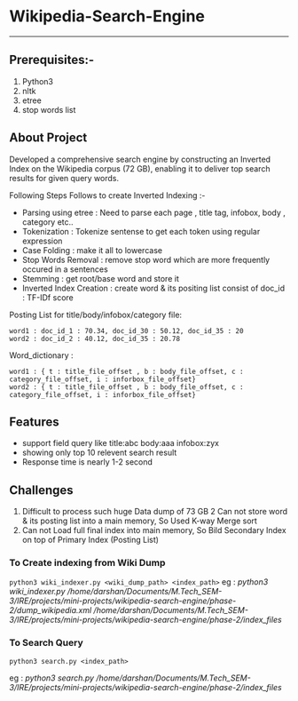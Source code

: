 # Wikipedia-Search-Engine
_________________________________________________________________________________________________________________________________________________________________________________________
## Prerequisites:-

1. Python3
2. nltk
3. etree
4. stop words list

## About Project
Developed a comprehensive search engine by constructing an Inverted Index on the Wikipedia corpus (72 GB), enabling it to deliver top search results for given query words.

Following Steps Follows to create Inverted Indexing :-

* Parsing using etree : Need to parse each page , title tag, infobox, body , category etc..
* Tokenization : Tokenize sentense to get each token using regular expression
* Case Folding : make it all to lowercase
* Stop Words Removal : remove stop word which are more frequently occured in a sentences
* Stemming : get root/base word and store it
* Inverted Index Creation : create word & its positing list consist of doc_id : TF-IDf score

Posting List for title/body/infobox/category file:
```
word1 : doc_id_1 : 70.34, doc_id_30 : 50.12, doc_id_35 : 20
word2 : doc_id_2 : 40.12, doc_id_35 : 20.78
```

Word_dictionary :

```
word1 : { t : title_file_offset , b : body_file_offset, c : category_file_offset, i : inforbox_file_offset}
word2 : { t : title_file_offset , b : body_file_offset, c : category_file_offset, i : inforbox_file_offset}
```

## Features

* support field query like title:abc body:aaa infobox:zyx
* showing only top 10 relevent search result
* Response time is nearly 1-2 second
  
## Challenges

1. Difficult to process such huge Data dump of 73 GB
2 Can not store word & its posting list into a main memory, So Used K-way Merge sort
3. Can not Load full final index into main memory, So Bild Secondary Index on top of Primary Index (Posting List)

### To Create indexing from Wiki Dump
`
python3 wiki_indexer.py <wiki_dump_path> <index_path>
`
eg : *python3 wiki_indexer.py /home/darshan/Documents/M.Tech_SEM-3/IRE/projects/mini-projects/wikipedia-search-engine/phase-2/dump_wikipedia.xml /home/darshan/Documents/M.Tech_SEM-3/IRE/projects/mini-projects/wikipedia-search-engine/phase-2/index_files*

### To Search Query

`
python3 search.py <index_path>
`

eg : *python3 search.py /home/darshan/Documents/M.Tech_SEM-3/IRE/projects/mini-projects/wikipedia-search-engine/phase-2/index_files*


